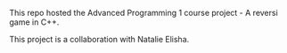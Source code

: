This repo hosted the Advanced Programming 1 course project - A reversi game in C++.

This project is a collaboration with Natalie Elisha.
